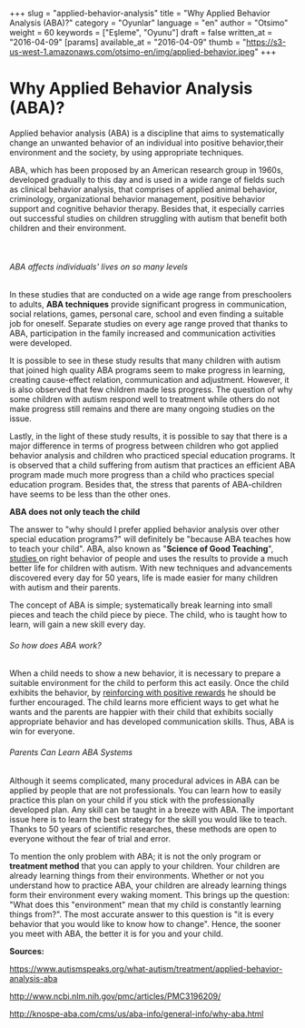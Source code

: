 +++
slug = "applied-behavior-analysis"
title = "Why Applied Behavior Analysis (ABA)?"
category = "Oyunlar"
language = "en"
author = "Otsimo"
weight = 60
keywords = ["Eşleme", "Oyunu"]
draft = false
written_at = "2016-04-09"
[params]
available_at = "2016-04-09"
thumb = "https://s3-us-west-1.amazonaws.com/otsimo-en/img/applied-behavior.jpeg"
+++

# Why Applied Behavior Analysis (ABA)?

Applied behavior analysis (ABA) is a discipline that aims to systematically change an unwanted behavior of an individual into positive behavior,their environment and the society, by using appropriate techniques.

ABA, which has been proposed by an American research group in 1960s, developed gradually to this day and is used in a wide range of fields such as clinical behavior analysis, that comprises of applied animal behavior, criminology, organizational behavior management, positive behavior support and cognitive behavior therapy. Besides that, it especially carries out successful studies on children struggling with autism that benefit both children and their environment.

 

###### ABA affects individuals' lives on so many levels

In these studies that are conducted on a wide age range from preschoolers to adults, **ABA techniques** provide significant progress in communication, social relations, games, personal care, school and even finding a suitable job for oneself. Separate studies on every age range proved that thanks to ABA, participation in the family increased and communication activities were developed.

It is possible to see in these study results that many children with autism that joined high quality ABA programs seem to make progress in learning, creating cause-effect relation, communication and adjustment. However, it is also observed that few children made less progress. The question of why some children with autism respond well to treatment while others do not make progress still remains and there are many ongoing studies on the issue.

Lastly, in the light of these study results, it is possible to say that there is a major difference in terms of progress between children who got applied behavior analysis and children who practiced special education programs. It is observed that a child suffering from autism that practices an efficient ABA program made much more progress than a child who practices special education program. Besides that, the stress that parents of ABA-children have seems to be less than the other ones.

**ABA does not only teach the child**

The answer to "why should I prefer applied behavior analysis over other special education programs?" will definitely be "because ABA teaches how to teach your child". ABA, also known as "**Science of Good Teaching**", [studies ](https://www.autismspeaks.org/sites/default/files/docs/es_chapter_7.pdf)on right behavior of people and uses the results to provide a much better life for children with autism. With new techniques and advancements discovered every day for 50 years, life is made easier for many children with autism and their parents.

The concept of ABA is simple; systematically break learning into small pieces and teach the child piece by piece. The child, who is taught how to learn, will gain a new skill every day.

###### So how does ABA work?

When a child needs to show a new behavior, it is necessary to prepare a suitable environment for the child to perform this act easily. Once the child exhibits the behavior, by [reinforcing with positive rewards](/efficient-reinforcement-systems/) he should be further encouraged. The child learns more efficient ways to get what he wants and the parents are happier with their child that exhibits socially appropriate behavior and has developed communication skills. Thus, ABA is win for everyone.

###### Parents Can Learn ABA Systems

Although it seems complicated, many procedural advices in ABA can be applied by people that are not professionals. You can learn how to easily practice this plan on your child if you stick with the professionally developed plan. Any skill can be taught in a breeze with ABA. The important issue here is to learn the best strategy for the skill you would like to teach. Thanks to 50 years of scientific researches, these methods are open to everyone without the fear of trial and error.

To mention the only problem with ABA; it is not the only program or **treatment method** that you can apply to your children. Your children are already learning things from their environments. Whether or not you understand how to practice ABA, your children are already learning things form their environment every waking moment. This brings up the question: "What does this "environment" mean that my child is constantly learning things from?". The most accurate answer to this question is "it is every behavior that you would like to know how to change". Hence, the sooner you meet with ABA, the better it is for you and your child.

**Sources:**

<https://www.autismspeaks.org/what-autism/treatment/applied-behavior-analysis-aba>

<http://www.ncbi.nlm.nih.gov/pmc/articles/PMC3196209/>

<http://knospe-aba.com/cms/us/aba-info/general-info/why-aba.html>
